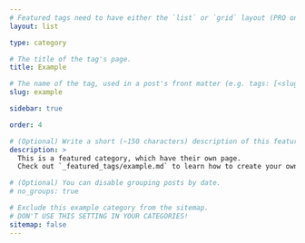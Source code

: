 ```yaml
---
# Featured tags need to have either the `list` or `grid` layout (PRO only).
layout: list

type: category

# The title of the tag's page.
title: Example

# The name of the tag, used in a post's front matter (e.g. tags: [<slug>]).
slug: example

sidebar: true

order: 4

# (Optional) Write a short (~150 characters) description of this featured tag.
description: >
  This is a featured category, which have their own page.
  Check out `_featured_tags/example.md` to learn how to create your own.

# (Optional) You can disable grouping posts by date.
# no_groups: true

# Exclude this example category from the sitemap.
# DON'T USE THIS SETTING IN YOUR CATEGORIES!
sitemap: false
---
```

